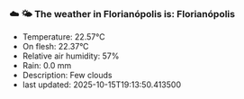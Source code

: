 ### ☁️ 🌤️  The weather in Florianópolis is: Florianópolis

- Temperature: 22.57°C
- On flesh: 22.37°C
- Relative air humidity: 57%
- Rain: 0.0 mm
- Description: Few clouds
- last updated: 2025-10-15T19:13:50.413500

